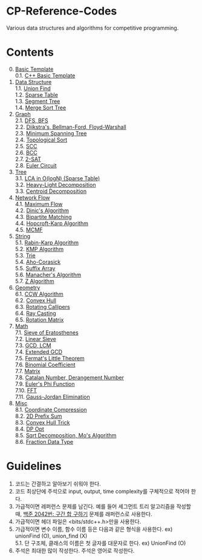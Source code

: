 # CP-Reference-Codes
Various data structures and algorithms for competitive programming.

# Contents
0. [Basic Template](https://github.com/manoflearning/CP-Reference-Codes/tree/master/Reference%20Codes/0.%20Basic%20Template) <br/>
0.1. [C++ Basic Template](https://github.com/manoflearning/CP-Reference-Codes/blob/master/Reference%20Codes/0.%20Basic%20Template/0.1.%20C%2B%2B%20Basic%20Template.cpp) <br/>
1. [Data Structure](https://github.com/manoflearning/CP-Reference-Codes/tree/master/Reference%20Codes/1.%20Data%20Structure) <br/>
1.1. [Union Find](https://github.com/manoflearning/CP-Reference-Codes/blob/master/Reference%20Codes/1.%20Data%20Structure/1.1.%20Union%20Find.cpp) <br/>
1.2. [Sparse Table](https://github.com/manoflearning/CP-Reference-Codes/blob/master/Reference%20Codes/1.%20Data%20Structure/1.2.%20Sparse%20Table.cpp) <br/>
1.3. [Segment Tree](https://github.com/manoflearning/CP-Reference-Codes/tree/master/Reference%20Codes/1.%20Data%20Structure/1.3.%20Segment%20Tree) <br/>
1.4. [Merge Sort Tree](https://github.com/manoflearning/CP-Reference-Codes/tree/master/Reference%20Codes/1.%20Data%20Structure/1.4.%20Merge%20Sort%20Tree) <br/>
2. [Graph](https://github.com/manoflearning/CP-Reference-Codes/tree/master/Reference%20Codes/2.%20Graph) <br/>
2.1. [DFS, BFS](https://github.com/manoflearning/CP-Reference-Codes/blob/master/Reference%20Codes/2.%20Graph/2.1.%20DFS%2C%20BFS.cpp) <br/>
2.2. [Dijkstra's, Bellman-Ford, Floyd-Warshall](https://github.com/manoflearning/CP-Reference-Codes/blob/master/Reference%20Codes/2.%20Graph/2.2.%20Dijkstra's%2C%20Bellman-Ford%2C%20Floyd-Warshall.cpp) <br/>
2.3. [Minimum Spanning Tree](https://github.com/manoflearning/PS-Reference-Codes/tree/master/Reference%20Codes/2.%20Graph/2.3.%20Minimum%20Spanning%20Tree.cpp) <br/>
2.4. [Topological Sort](https://github.com/manoflearning/PS-Reference-Codes/tree/master/Reference%20Codes/2.%20Graph/2.4.%20Topological%20Sort) <br/>
2.5. [SCC](https://github.com/manoflearning/PS-Reference-Codes/blob/master/Reference%20Codes/2.%20Graph/2.5.%20SCC) <br/>
2.6. [BCC](https://github.com/manoflearning/PS-Reference-Codes/blob/master/Reference%20Codes/2.%20Graph/2.6.%20BCC.cpp) <br/>
2.7. [2-SAT](https://github.com/manoflearning/PS-Reference-Codes/blob/master/Reference%20Codes/2.%20Graph/2.7.%202-SAT.cpp) <br/>
2.8. [Euler Circuit](https://github.com/manoflearning/PS-Reference-Codes/blob/master/Reference%20Codes/2.%20Graph/2.8.%20Euler%20Circuit.cpp) <br/>
3. [Tree](https://github.com/manoflearning/PS-Reference-Codes/tree/master/Reference%20Codes/3.%20Tree) <br/>
3.1. [LCA in O(logN) (Sparse Table)](https://github.com/manoflearning/CP-Reference-Codes/blob/master/Reference%20Codes/3.%20Tree/3.1.%20LCA%20in%20O(logN)%20(Sparse%20Table).cpp) <br/>
3.2. [Heavy-Light Decomposition](https://github.com/manoflearning/PS-Reference-Codes/tree/master/Reference%20Codes/3.%20Tree/3.2.%20Heavy-Light%20Decomposition) <br/>
3.3. [Centroid Decomposition](https://github.com/manoflearning/PS-Reference-Codes/blob/master/Reference%20Codes/3.%20Tree/3.3.%20Centroid%20Decomposition.cpp) <br/>
4. [Network Flow](https://github.com/manoflearning/PS-Reference-Codes/tree/master/Reference%20Codes/4.%20Network%20Flow) <br/>
4.1. [Maximum Flow](https://github.com/manoflearning/PS-Reference-Codes/tree/master/Reference%20Codes/4.%20Network%20Flow/4.1.%20Maximum%20Flow) <br/>
4.2. [Dinic's Algorithm](https://github.com/manoflearning/PS-Reference-Codes/blob/master/Reference%20Codes/4.%20Network%20Flow/4.2.%20Dinic's%20Algorithm.cpp) <br/>
4.3. [Bipartite Matching](https://github.com/manoflearning/PS-Reference-Codes/blob/master/Reference%20Codes/4.%20Network%20Flow/4.3.%20Bipartite%20Matching.cpp) <br/>
4.4. [Hopcroft-Karp Algorithm](https://github.com/manoflearning/PS-Reference-Codes/blob/master/Reference%20Codes/4.%20Network%20Flow/4.4.%20Hopcroft-Karp%20Algorithm.cpp) <br/>
4.5. [MCMF](https://github.com/manoflearning/PS-Reference-Codes/blob/master/Reference%20Codes/4.%20Network%20Flow/4.5.%20MCMF.cpp) <br/>
5. [String](https://github.com/manoflearning/PS-Reference-Codes/tree/master/Reference%20Codes/5.%20String) <br/>
5.1. [Rabin-Karp Algorithm](https://github.com/manoflearning/PS-Reference-Codes/tree/master/Reference%20Codes/5.%20String/5.1.%20Rabin-Karp%20Algorithm) <br/>
5.2. [KMP Algorithm](https://github.com/manoflearning/PS-Reference-Codes/blob/master/Reference%20Codes/5.%20String/5.2.%20KMP%20Algorithm.cpp) <br/>
5.3. [Trie](https://github.com/manoflearning/PS-Reference-Codes/tree/master/Reference%20Codes/5.%20String/5.3.%20Trie) <br/>
5.4. [Aho-Corasick](https://github.com/manoflearning/PS-Reference-Codes/tree/master/Reference%20Codes/5.%20String/5.4.%20Aho-Corasick.cpp) <br/>
5.5. [Suffix Array](https://github.com/manoflearning/PS-Reference-Codes/tree/master/Reference%20Codes/5.%20String/5.5.%20Suffix%20Array.cpp) <br/>
5.6. [Manacher's Algorithm](https://github.com/manoflearning/PS-Reference-Codes/tree/master/Reference%20Codes/5.%20String/5.6.%20Manacher's%20Algorithm.cpp) <br/>
5.7. [Z Algorithm](https://github.com/manoflearning/PS-Reference-Codes/tree/master/Reference%20Codes/5.%20String/5.7.%20Z%20Algorithm.cpp) <br/>
6. [Geometry](https://github.com/manoflearning/PS-Reference-Codes/tree/master/Reference%20Codes/6.%20Geometry) <br/>
6.1. [CCW Algorithm](https://github.com/manoflearning/PS-Reference-Codes/blob/master/Reference%20Codes/6.%20Geometry/6.1.%20CCW%20Algorithm.cpp) <br/>
6.2. [Convex Hull](https://github.com/manoflearning/PS-Reference-Codes/blob/master/Reference%20Codes/6.%20Geometry/6.2.%20Convex%20Hull) <br/>
6.3. [Rotating Callipers](https://github.com/manoflearning/PS-Reference-Codes/blob/master/Reference%20Codes/6.%20Geometry/6.3.%20Rotating%20Callipers.cpp) <br/>
6.4. [Ray Casting](https://github.com/manoflearning/PS-Reference-Codes/blob/master/Reference%20Codes/6.%20Geometry/6.4.%20Ray%20Casting.cpp) <br/>
6.5. [Rotation Matrix](https://github.com/manoflearning/PS-Reference-Codes/blob/master/Reference%20Codes/6.%20Geometry/Rotation%20Matrix.txt) <br/>
7. [Math](https://github.com/manoflearning/PS-Reference-Codes/tree/master/Reference%20Codes/7.%20Math) <br/>
7.1. [Sieve of Eratosthenes](https://github.com/manoflearning/PS-Reference-Codes/blob/master/Reference%20Codes/7.%20Math/7.1.%20Sieve%20of%20Eratosthenes.cpp) <br/>
7.2. [Linear Sieve](https://github.com/manoflearning/PS-Reference-Codes/blob/master/Reference%20Codes/7.%20Math/7.2.%20Linear%20Sieve.cpp) <br/>
7.3. [GCD, LCM](https://github.com/manoflearning/PS-Reference-Codes/blob/master/Reference%20Codes/7.%20Math/7.3.%20GCD,%20LCM.cpp) <br/>
7.4. [Extended GCD](https://github.com/manoflearning/PS-Reference-Codes/blob/master/Reference%20Codes/7.%20Math/7.4.%20Extended%20GCD.cpp) <br/>
7.5. [Fermat's Little Theorem](https://github.com/manoflearning/CP-Reference-Codes/blob/master/Reference%20Codes/7.%20Math/7.5.%20Fermat%E2%80%99s%20Little%20Theorem.cpp) <br/>
7.6. [Binomial Coefficient](https://github.com/manoflearning/PS-Reference-Codes/blob/master/Reference%20Codes/7.%20Math/7.6.%20Binomial%20Coefficient.cpp) <br/>
7.7. [Matrix](https://github.com/manoflearning/PS-Reference-Codes/blob/master/Reference%20Codes/7.%20Math/7.7.%20Matrix.cpp) <br/>
7.8. [Catalan Number, Derangement Number](https://github.com/manoflearning/CP-Reference-Codes/blob/master/Reference%20Codes/7.%20Math/7.8.%20Catalan%20Number%2C%20Derangement%20Number.cpp) <br/>
7.9. [Euler's Phi Function](https://github.com/manoflearning/PS-Reference-Codes/blob/master/Reference%20Codes/7.%20Math/7.9.%20Euler's%20Phi%20Function.cpp) <br/>
7.10. [FFT](https://github.com/manoflearning/PS-Reference-Codes/blob/master/Reference%20Codes/7.%20Math/7.10.%20FFT.cpp) <br/>
7.11. [Gauss-Jordan Elimination](https://github.com/manoflearning/PS-Reference-Codes/blob/master/Reference%20Codes/7.%20Math/7.11.%20Gauss-Jordan%20Elimination.cpp)
8. [Misc](https://github.com/manoflearning/PS-Reference-Codes/tree/master/Reference%20Codes/8.%20Misc) <br/>
8.1. [Coordinate Compression](https://github.com/manoflearning/PS-Reference-Codes/blob/master/Reference%20Codes/8.%20Misc/8.1.%20Coordinate%20Compression.cpp) <br/>
8.2. [2D Prefix Sum](https://github.com/manoflearning/PS-Reference-Codes/blob/master/Reference%20Codes/8.%20Misc/8.2.%202D%20Prefix%20Sum.cpp) <br/>
8.3. [Convex Hull Trick](https://github.com/manoflearning/PS-Reference-Codes/blob/master/Reference%20Codes/8.%20Misc/8.3.%20Convex%20Hull%20Trick.cpp) <br/>
8.4. [DP Opt](https://github.com/manoflearning/PS-Reference-Codes/blob/master/Reference%20Codes/8.%20Misc/8.4.%20DP%20Opt.cpp) <br/>
8.5. [Sqrt Decomposition, Mo's Algorithm](https://github.com/manoflearning/CP-Reference-Codes/blob/master/Reference%20Codes/8.%20Misc/8.5.%20Sqrt%20Decomposition%2C%20Mo's%20Algorithm.cpp) <br/>
8.6. [Fraction Data Type](https://github.com/manoflearning/CP-Reference-Codes/blob/master/Reference%20Codes/8.%20Misc/Fraction-Data-Type.cpp) <br/>

# Guidelines
1. 코드는 간결하고 알아보기 쉬워야 한다. <br/>
2. 코드 최상단에 주석으로 input, output, time complexity를 구체적으로 적어야 한다.
3. 가급적이면 레퍼런스 문제를 남긴다. 예를 들어 세그먼트 트리 알고리즘을 작성할 때, [백준 2042번: 구간 합 구하기](https://www.acmicpc.net/problem/2042) 문제를 래퍼런스로 사용한다. <br/>
4. 가급적이면 헤더 파일은 <bits/stdc++.h>만을 사용한다. <br/>
5. 가급적이면 변수 이름, 함수 이름 등은 다음과 같은 형식을 사용한다. ex) unionFind (O), union_find (X) <br/>
5.1. 단 구조체, 클래스의 이름은 첫 글자를 대문자로 한다. ex) UnionFind (O)
6. 주석은 최대한 많이 작성한다. 주석은 영어로 작성한다. <br/>
